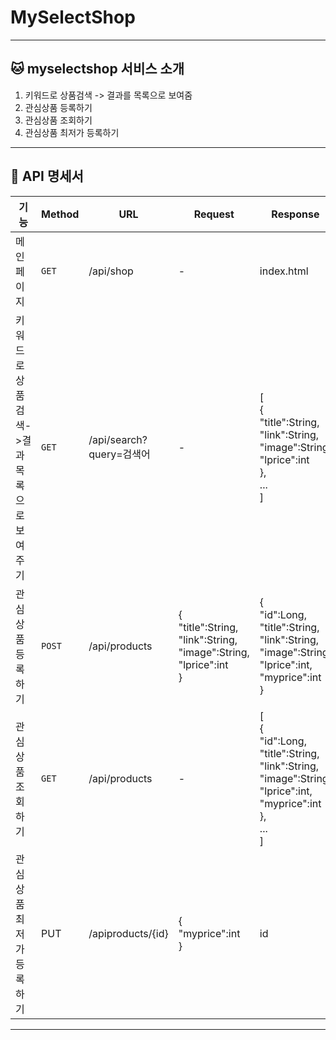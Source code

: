 # MySelectShop
- - -
## 🐱 myselectshop 서비스 소개
1. 키워드로 상품검색 -> 결과를 목록으로 보여줌
2. 관심상품 등록하기
3. 관심상품 조회하기
4. 관심상품 최저가 등록하기
- - -
## 🦄 API 명세서
|기능|Method|URL|Request|Response|
|---|---|---|---|---|
|메인페이지|`GET`|/api/shop|-|index.html|
|키워드로상품검색->결과목록으로보여주기|`GET`|/api/search?query=검색어|-|[<br>{<br>"title":String,<br>"link":String,<br>"image":String,<br>"lprice":int<br>},<br>...<br>]|
|관심상품 등록하기|`POST`|/api/products|{<br>"title":String,<br>"link":String,<br>"image":String,<br>"lprice":int<br>}|{<br>"id":Long,<br>"title":String,<br>"link":String,<br>"image":String,<br>"lprice":int,<br>"myprice":int<br>}|
|관심상품 조회하기|`GET`|/api/products|-|[<br>{<br>"id":Long,<br>"title":String,<br>"link":String,<br>"image":String,<br>"lprice":int,<br>"myprice":int<br>},<br>...<br>]|
|관심상품 최저가 등록하기|PUT|/apiproducts/{id}|{<br>"myprice":int<br>}|id|
- - -